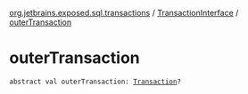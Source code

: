 [org.jetbrains.exposed.sql.transactions](../index.md) / [TransactionInterface](index.md) / [outerTransaction](.)

# outerTransaction

`abstract val outerTransaction: `[`Transaction`](../../org.jetbrains.exposed.sql/-transaction/index.md)`?`